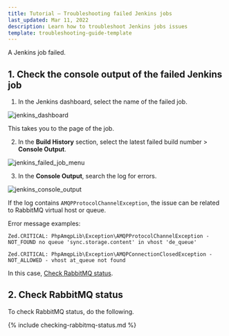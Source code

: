 ```yaml
---
title: Tutorial — Troubleshooting failed Jenkins jobs
last_updated: Mar 11, 2022
description: Learn how to troubleshoot Jenkins jobs issues
template: troubleshooting-guide-template
---
```


A Jenkins job failed.

## 1. Check the console output of the failed Jenkins job

1. In the Jenkins dashboard, select the name of the failed job.

![jenkins_dashboard](https://spryker.s3.eu-central-1.amazonaws.com/docs/cloud/spryker-cloud-commerce-os/troubleshooting/troubleshooting-tutorials/tutorial-troubleshooting-failed-jenkins-jobs.md/jenkins_dashboard.png)

  This takes you to the page of the job.


2. In the **Build History** section, select the latest failed build number&nbsp;<span aria-label="and then">></span> **Console Output**.

![jenkins_failed_job_menu](https://spryker.s3.eu-central-1.amazonaws.com/docs/cloud/spryker-cloud-commerce-os/troubleshooting/troubleshooting-tutorials/tutorial-troubleshooting-failed-jenkins-jobs.md/jenkins_failed_job_menu.png)

3. In the **Console Output**, search the log for errors.

![jenkins_console_output](https://spryker.s3.eu-central-1.amazonaws.com/docs/cloud/spryker-cloud-commerce-os/troubleshooting/troubleshooting-tutorials/tutorial-troubleshooting-failed-jenkins-jobs.md/jenkins_console_output.png)

If the log contains `AMQPProtocolChannelException`, the issue can be related to RabbitMQ virtual host or queue.

Error message examples:

```text
Zed.CRITICAL: PhpAmqpLib\Exception\AMQPProtocolChannelException - NOT_FOUND no queue 'sync.storage.content' in vhost 'de_queue'
```
```text
Zed.CRITICAL: PhpAmqpLib\Exception\AMQPConnectionClosedException - NOT_ALLOWED - vhost at_queue not found
```


In this case, [Check RabbitMQ status](#check-rabbitmq-status).


## 2. Check RabbitMQ status

To check RabbitMQ status, do the following.

{% include checking-rabbitmq-status.md %} <!-- To edit, see /_includes/checking-rabbitmq-status.md -->
